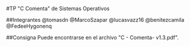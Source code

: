 #TP "C Comenta" de Sistemas Operativos

##Integrantes
@tomasdn @MarcoSzapar @lucasvazz16 @benitezcamila @FedeeHygonenq

##Consigna
Puede encontrarse en el archivo "C - Comenta- v1.3.pdf".

